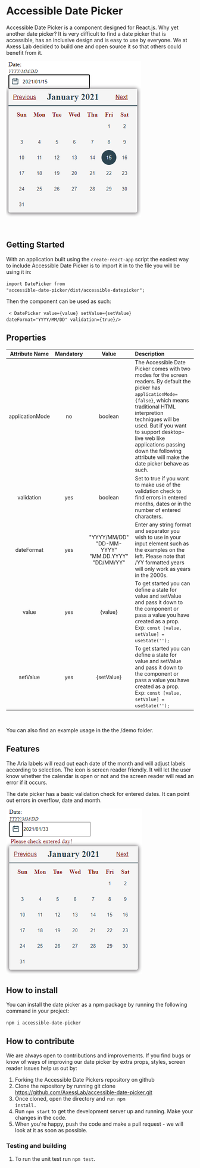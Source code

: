 # Accessible Date Picker

Accessible Date Picker is a component designed for React.js. Why yet another date picker? 
It is very difficult to find a date picker that is accessible, has an inclusive design
and is easy to use by everyone.
We at Axess Lab decided to build one and open source it so that others could benefit 
from it. 

 ![DatePicker](./images/datePickerImage.png)

<br/>

## Getting Started 
With an application built using the <code>create-react-app</code> script the easiest way to include Accessible Date Picker is to import it in to the file you will be using it in:

<code>import DatePicker from "accessible-date-picker/dist/accessible-datepicker";</code>

Then the component can be used as such: 

<code> < DatePicker value={value} setValue={setValue} dateFormat="YYYY/MM/DD" validation={true}/> </code>


## Properties

| Attribute Name | Mandatory | Value | Description |    
| :-----------: |:-----------:| :-----------:| :-----|
| applicationMode | no    | boolean  | The Accessible Date Picker comes with two modes for the screen readers. By default the picker has <code>applicationMode={false}</code>, which means traditional HTML interpretion techniques will be used. But if you want to support desktop-live web like applications passing down the following attribute will make the date picker behave as such.  |
| validation | yes   | boolean  | Set to true if you want to make use of the validation check to find errors in entered months, dates or in the number of entered characters.  |
| dateFormat | yes     | "YYYY/MM/DD"  "DD-MM-YYYY" "MM.DD.YYYY" "DD/MM/YY" |   Enter any string format and separator you wish to use in your input element such as the examples on the left. Please note that /YY formatted years will only work as years in the 2000s. |
| value | yes      |    {value} | To get started you can define a state for value and setValue and pass it down to the component or pass a value you have created as a prop. Exp:  <code>const [value, setValue] = useState('');</code>
| setValue | yes      |    {setValue} | To get started you can define a state for value and setValue and pass it down to the component or pass a value you have created as a prop. Exp: <code>const [value, setValue] = useState('');</code> |  | yes | boolean |

<br/>

You can also find an example usage in the the /demo folder.



## Features

The Aria labels will read out each date of the month and will adjust labels according to selection. The icon is
screen reader friendly. It will let the user know whether the calendar is open or not and the screen reader 
will read an error if it occurs.

The date picker has a basic validation check for entered dates. It can point out errors in 
overflow, date and month.

 ![DatePicker](./images/errorImage.png)


## How to install 
You can install the date picker as a npm package by running the following command in your project:

<code>npm i accessible-date-picker</code>


## How to contribute 
We are always open to contributions and improvements. If you find bugs or know of ways of improving our date picker by extra props, styles, screen reader issues help us out by:
1. Forking the Accessible Date Pickers repository on github
2. Clone the repository by running git clone https://github.com/AxessLab/accessible-date-picker.git
3. Once cloned, open the directory and <code>run npm install.</code>
4. Run <code>npm start</code> to get the development server up and running. Make your changes in the code.
5. When you're happy, push the code and make a pull request - we will look at it as soon as possible.

### Testing and building

1. To run the unit test run  <code>npm test</code>.
